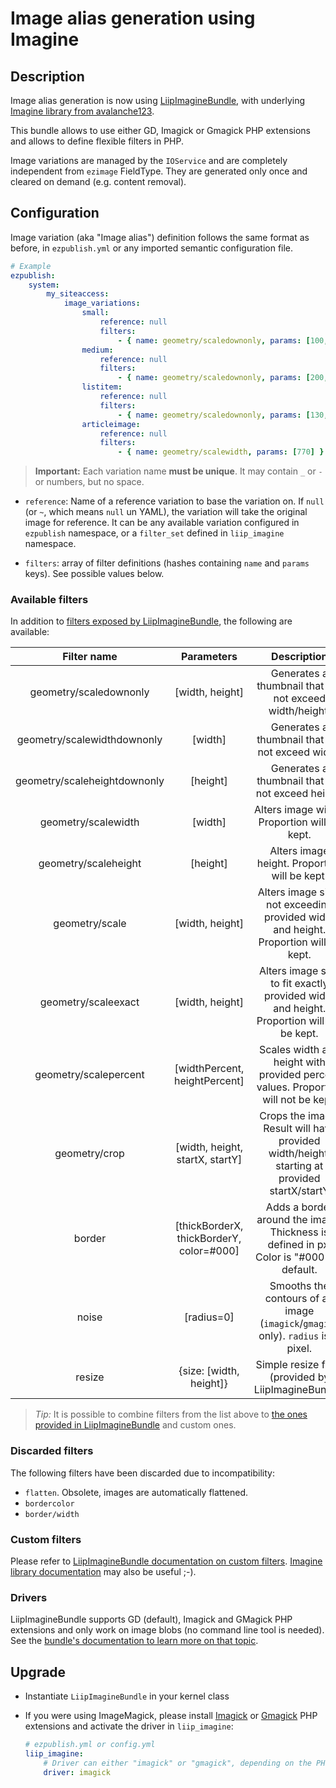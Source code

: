 # Image alias generation using Imagine

## Description
Image alias generation is now using [LiipImagineBundle](https://github.com/liip/LiipImagineBundle), with underlying
[Imagine library from avalanche123](http://imagine.readthedocs.org/en/latest/).

This bundle allows to use either GD, Imagick or Gmagick PHP extensions and allows to define flexible filters in PHP.

Image variations are managed by the `IOService` and are completely independent from `ezimage` FieldType.
They are generated only once and cleared on demand (e.g. content removal).

## Configuration
Image variation (aka "Image alias") definition follows the same format as before, in `ezpublish.yml` or any imported
semantic configuration file.

```yaml
# Example
ezpublish:
    system:
        my_siteaccess:
            image_variations:
                small:
                    reference: null
                    filters:
                        - { name: geometry/scaledownonly, params: [100, 160] }
                medium:
                    reference: null
                    filters:
                        - { name: geometry/scaledownonly, params: [200, 290] }
                listitem:
                    reference: null
                    filters:
                        - { name: geometry/scaledownonly, params: [130, 190] }
                articleimage:
                    reference: null
                    filters:
                        - { name: geometry/scalewidth, params: [770] }
```

> **Important:** Each variation name **must be unique**. It may contain `_` or `-` or numbers, but no space.

* `reference`: Name of a reference variation to base the variation on.
  If `null` (or `~`, which means `null` un YAML), the variation will take the original image for reference.
  It can be any available variation configured in `ezpublish` namespace, or a `filter_set` defined in `liip_imagine` namespace.

* `filters`: array of filter definitions (hashes containing `name` and `params` keys). See possible values below.

### Available filters
In addition to [filters exposed by LiipImagineBundle](https://github.com/liip/LiipImagineBundle/blob/master/Resources/doc/configuration.md),
the following are available:

| Filter name                  | Parameters                               | Description                                                                                  |
|:----------------------------:|:----------------------------------------:|:--------------------------------------------------------------------------------------------:|
| geometry/scaledownonly       | [width, height]                          | Generates a thumbnail that will not exceed width/height.                                     |
| geometry/scalewidthdownonly  | [width]                                  | Generates a thumbnail that will not exceed width.                                            |
| geometry/scaleheightdownonly | [height]                                 | Generates a thumbnail that will not exceed height.                                           |
| geometry/scalewidth          | [width]                                  | Alters image width.   Proportion will be kept.                                               |
| geometry/scaleheight         | [height]                                 | Alters image height.  Proportion will be kept.                                               |
| geometry/scale               | [width, height]                          | Alters image size, not exceeding provided width and height.  Proportion will be kept.        |
| geometry/scaleexact          | [width, height]                          | Alters image size to fit exactly provided width and height.  Proportion will not be kept.    |
| geometry/scalepercent        | [widthPercent, heightPercent]            | Scales width and height with provided percent values.  Proportion will not be kept.          |
| geometry/crop                | [width, height, startX, startY]          | Crops the image.  Result will have provided width/height, starting at provided startX/startY |
| border                       | [thickBorderX, thickBorderY, color=#000] | Adds a border around the image. Thickness is defined in px. Color is "#000" by default.      |
| noise                        | [radius=0]                               | Smooths the contours of an image (`imagick`/`gmagick` only). `radius` is in pixel.           |
| resize                       | {size: [width, height]}                  | Simple resize filter (provided by LiipImagineBundle)                                         |

> *Tip:* It is possible to combine filters from the list above to [the ones provided in LiipImagineBundle](https://github.com/liip/LiipImagineBundle/blob/master/Resources/doc/filters.md)
and custom ones.

### Discarded filters
The following filters have been discarded due to incompatibility:

* `flatten`. Obsolete, images are automatically flattened.
* `bordercolor`
* `border/width`

### Custom filters
Please refer to [LiipImagineBundle documentation on custom filters](https://github.com/liip/LiipImagineBundle/blob/master/Resources/doc/filters.md#load-your-custom-filters).
[Imagine library documentation](http://imagine.readthedocs.org/en/latest/) may also be useful ;-).

### Drivers
LiipImagineBundle supports GD (default), Imagick and GMagick PHP extensions and only work on image blobs (no command line tool is needed).
See the [bundle's documentation to learn more on that topic](https://github.com/liip/LiipImagineBundle/blob/master/Resources/doc/configuration.md).

## Upgrade
* Instantiate `LiipImagineBundle` in your kernel class
* If you were using ImageMagick, please install [Imagick](http://php.net/imagick) or [Gmagick](http://php.net/gmagick) PHP extensions
  and activate the driver in `liip_imagine`:

  ```yaml
  # ezpublish.yml or config.yml
  liip_imagine:
      # Driver can either "imagick" or "gmagick", depending on the PHP extension you're using.
      driver: imagick
  ```
